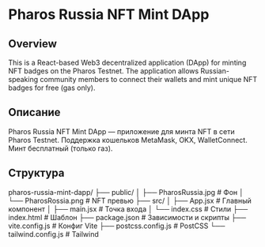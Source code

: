 # Pharos Russia NFT Mint DApp

## Overview
This is a React-based Web3 decentralized application (DApp) for minting NFT badges on the Pharos Testnet. The application allows Russian-speaking community members to connect their wallets and mint unique NFT badges for free (gas only).


## Описание
Pharos Russia NFT Mint DApp — приложение для минта NFT в сети Pharos Testnet. Поддержка кошельков MetaMask, OKX, WalletConnect. Минт бесплатный (только газ).

## Структура
pharos-russia-mint-dapp/
├── public/
│   ├── PharosRussia.jpg      # Фон
│   └── PharosRossia.png      # NFT превью
├── src/
│   ├── App.jsx               # Главный компонент
│   ├── main.jsx              # Точка входа
│   └── index.css             # Стили
├── index.html                # Шаблон
├── package.json              # Зависимости и скрипты
├── vite.config.js            # Конфиг Vite
├── postcss.config.js         # PostCSS
└── tailwind.config.js        # Tailwind
